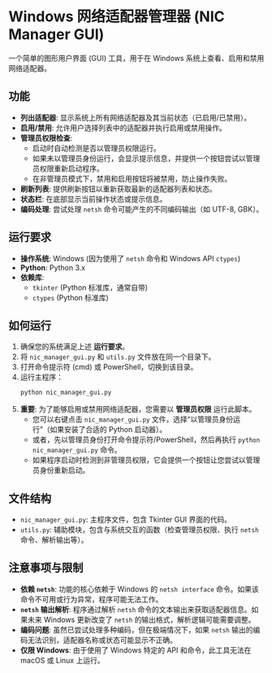 # Windows 网络适配器管理器 (NIC Manager GUI)

一个简单的图形用户界面 (GUI) 工具，用于在 Windows 系统上查看、启用和禁用网络适配器。

## 功能

*   **列出适配器**: 显示系统上所有网络适配器及其当前状态（已启用/已禁用）。
*   **启用/禁用**: 允许用户选择列表中的适配器并执行启用或禁用操作。
*   **管理员权限检查**:
    *   启动时自动检测是否以管理员权限运行。
    *   如果未以管理员身份运行，会显示提示信息，并提供一个按钮尝试以管理员权限重新启动程序。
    *   在非管理员模式下，禁用和启用按钮将被禁用，防止操作失败。
*   **刷新列表**: 提供刷新按钮以重新获取最新的适配器列表和状态。
*   **状态栏**: 在底部显示当前操作状态或提示信息。
*   **编码处理**: 尝试处理 `netsh` 命令可能产生的不同编码输出（如 UTF-8, GBK）。

## 运行要求

*   **操作系统**: Windows (因为使用了 `netsh` 命令和 Windows API `ctypes`)
*   **Python**: Python 3.x
*   **依赖库**:
    *   `tkinter` (Python 标准库，通常自带)
    *   `ctypes` (Python 标准库)

## 如何运行

1.  确保您的系统满足上述 **运行要求**。
2.  将 `nic_manager_gui.py` 和 `utils.py` 文件放在同一个目录下。
3.  打开命令提示符 (cmd) 或 PowerShell，切换到该目录。
4.  运行主程序：
    ```bash
    python nic_manager_gui.py
    ```
5.  **重要**: 为了能够启用或禁用网络适配器，您需要以 **管理员权限** 运行此脚本。
    *   您可以右键点击 `nic_manager_gui.py` 文件，选择“以管理员身份运行”（如果安装了合适的 Python 启动器）。
    *   或者，先以管理员身份打开命令提示符/PowerShell，然后再执行 `python nic_manager_gui.py` 命令。
    *   如果程序启动时检测到非管理员权限，它会提供一个按钮让您尝试以管理员身份重新启动。

## 文件结构

*   `nic_manager_gui.py`: 主程序文件，包含 Tkinter GUI 界面的代码。
*   `utils.py`: 辅助模块，包含与系统交互的函数（检查管理员权限、执行 `netsh` 命令、解析输出等）。

## 注意事项与限制

*   **依赖 `netsh`**: 功能的核心依赖于 Windows 的 `netsh interface` 命令。如果该命令不可用或行为异常，程序可能无法工作。
*   **`netsh` 输出解析**: 程序通过解析 `netsh` 命令的文本输出来获取适配器信息。如果未来 Windows 更新改变了 `netsh` 的输出格式，解析逻辑可能需要调整。
*   **编码问题**: 虽然已尝试处理多种编码，但在极端情况下，如果 `netsh` 输出的编码无法识别，适配器名称或状态可能显示不正确。
*   **仅限 Windows**: 由于使用了 Windows 特定的 API 和命令，此工具无法在 macOS 或 Linux 上运行。
